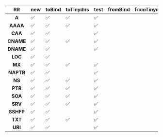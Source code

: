 
| **RR**    | **new**            | **toBind**         | **toTinydns**      | **test**           | **fromBind** | **fromTinydns** | getRFCs |
|:---------:| ------------------ | -----------------  | ------------------ | ------------------ | ------------ | --------------- | ------- |
| **A**     | :white_check_mark: | :white_check_mark: | :white_check_mark: | :white_check_mark: |       |      | :white_check_mark: |
| **AAAA**  | :white_check_mark: | :white_check_mark: | :white_check_mark: | :white_check_mark: |       |      | :white_check_mark: |
| **CAA**   | :white_check_mark: | :white_check_mark: |                    | :white_check_mark: |       |      | :white_check_mark: |
| **CNAME** | :white_check_mark: | :white_check_mark: | :white_check_mark: | :white_check_mark: |       |      | :white_check_mark: |
| **DNAME** | :white_check_mark: | :white_check_mark: |                    | :white_check_mark: |       |      | :white_check_mark: |
| **LOC**   | :white_check_mark: | :white_check_mark: |                    |                    |       |      | :white_check_mark: |
| **MX**    | :white_check_mark: | :white_check_mark: | :white_check_mark: | :white_check_mark: |       |      | :white_check_mark: |
| **NAPTR** | :white_check_mark: | :white_check_mark: |                    | :white_check_mark: |       |      | :white_check_mark: |
| **NS**    | :white_check_mark: | :white_check_mark: | :white_check_mark: | :white_check_mark: |       |      | :white_check_mark: |
| **PTR**   | :white_check_mark: | :white_check_mark: | :white_check_mark: | :white_check_mark: |       |      | :white_check_mark: |
| **SOA**   | :white_check_mark: | :white_check_mark: | :white_check_mark: | :white_check_mark: |       |      | :white_check_mark: |
| **SRV**   | :white_check_mark: | :white_check_mark: | :white_check_mark: | :white_check_mark: |       |      | :white_check_mark: |
| **SSHFP** | :white_check_mark: | :white_check_mark: |                    | :white_check_mark: |       |      | :white_check_mark: |
| **TXT**   | :white_check_mark: | :white_check_mark: | :white_check_mark: | :white_check_mark: |       |      | :white_check_mark: |
| **URI**   | :white_check_mark: | :white_check_mark: |                    | :white_check_mark: |       |      | :white_check_mark: |
